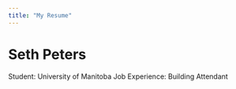 ```yaml
---
title: "My Resume"
---
```


# Seth Peters
Student: University of Manitoba
Job Experience: Building Attendant
